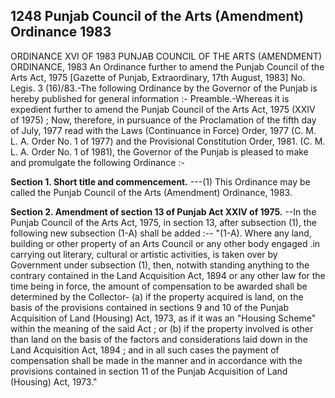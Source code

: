 ## 1248 Punjab Council of the Arts (Amendment) Ordinance 1983
 
ORDINANCE XVI OF 1983
PUNJAB COUNCIL OF THE ARTS (AMENDMENT) ORDINANCE, 1983
An Ordinance further to amend the Punjab Council of the Arts Act, 1975
[Gazette of Punjab, Extraordinary, 17th August, 1983]
No. Legis. 3 (16)/83.-The following Ordinance by the Governor of the Punjab is hereby published for general information :-
Preamble.-Whereas it is expedient further to amend the Punjab Council of the Arts Act, 1975 (XXIV of 1975) ;
Now, therefore, in pursuance of the Proclamation of the fifth day of July, 1977 read with the Laws (Continuance in Force) Order, 1977 (C. M. L. A. Order No. 1 of 1977) and the Provisional Constitution Order, 1981. (C. M. L. A. Order No. 1 of 1981), the Governor of the Punjab is pleased to make and promulgate the following Ordinance :-

**Section 1. Short title and commencement.**
---(1) This Ordinance may be called the Punjab Council of the Arts (Amendment) Ordinance, 1983.

 

**Section 2. Amendment of section 13 of Punjab Act XXIV of 1975.**
--In the Punjab Council of the Arts Act, 1975, in section 13, after subsection (1), the following new subsection (1-A) shall be added :--
   "(1-A). Where any land, building or other property of an Arts Council or any other body engaged .in carrying out literary, cultural or artistic activities, is taken over by Government under subsection (1), then, notwith standing anything to the contrary contained in the Land Acquisition Act, 1894 or any other law for the time being in force, the amount of compensation to be awarded shall be determined by the Collector-
   (a) if the property acquired is land, on the basis of the provisions contained in sections 9 and 10 of the Punjab Acquisition of Land (Housing) Act, 1973, as if it was an "Housing Scheme" within the meaning of the said Act ; or
   (b) if the property involved is other than land on the basis of the factors and considerations laid down in the Land Acquisition Act, 1894 ;
   and in all such cases the payment of compensation shall be made in the manner and in accordance with the provisions contained in section 11 of the Punjab Acquisition of Land (Housing) Act, 1973."

